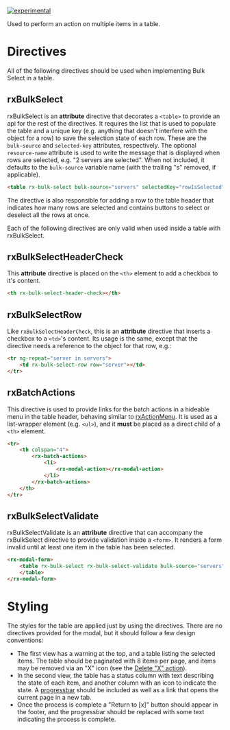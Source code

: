 [![experimental](http://badges.github.io/stability-badges/dist/experimental.svg)](http://github.com/badges/stability-badges)

Used to perform an action on multiple items in a table.

# Directives

All of the following directives should be used when implementing Bulk Select in a table.

## rxBulkSelect

rxBulkSelect is an **attribute** directive that decorates a `<table>` to provide an api for the rest of the directives.  It requires the list that is used to populate the table and a unique key (e.g. anything that doesn't interfere with the object for a row) to save the selection state of each row.  These are the `bulk-source` and `selected-key` attributes, respectively.  The optional `resource-name` attribute is used to write the message that is displayed when rows are selected, e.g. "2 servers are selected".  When not included, it defaults to the `bulk-source` variable name (with the trailing "s" removed, if applicable).

```html
<table rx-bulk-select bulk-source="servers" selectedKey="rowIsSelected"></table>
```

The directive is also responsible for adding a row to the table header that indicates how many rows are selected and contains buttons to select or deselect all the rows at once.

Each of the following directives are only valid when used inside a table with rxBulkSelect.

## rxBulkSelectHeaderCheck

This **attribute** directive is placed on the `<th>` element to add a checkbox to it's content.
```html
<th rx-bulk-select-header-check></th>
```

## rxBulkSelectRow

Like `rxBulkSelectHeaderCheck`, this is an **attribute** directive that inserts a checkbox to a `<td>`'s content.  Its usage is the same, except that the directive needs a reference to the object for that row, e.g.:
```html
<tr ng-repeat="server in servers">
    <td rx-bulk-select-row row="server"></td>
</tr>
```

## rxBatchActions

This directive is used to provide links for the batch actions in a hideable menu in the table header, behaving similar to [rxActionMenu](#/components/rxActionMenu).  It is used as a list-wrapper element (e.g. `<ul>`), and it **must** be placed as a direct child of a `<th>` element.

```html
<tr>
    <th colspan="4">
        <rx-batch-actions>
            <li>
                <rx-modal-action></rx-modal-action>
            </li>
        </rx-batch-actions>
    </th>
</tr>
```

## rxBulkSelectValidate

rxBulkSelectValidate is an **attribute** directive that can accompany the rxBulkSelect directive to provide validation inside a `<form>`. It renders a form invalid until at least one item in the table has been selected.

```html
<rx-modal-form>
    <table rx-bulk-select rx-bulk-select-validate bulk-source="servers" selectedKey="rowIsSelected">
    </table>
</rx-modal-form>
```

# Styling

The styles for the table are applied just by using the directives.  There are no directives provided for the modal, but it should follow a few design conventions:
* The first view has a warning at the top, and a table listing the selected items. The table should be paginated with 8 items per page, and items may be removed via an "X" icon (see the [Delete "X" action](#/styleguide/tables)).
* In the second view, the table has a status column with text describing the state of each item, and another column with an icon to indicate the state. A [progressbar](#/components/progressbar) should be included as well as a link that opens the current page in a new tab.
* Once the process is complete a "Return to [x]" button should appear in the footer, and the progressbar should be replaced with some text indicating the process is complete.
